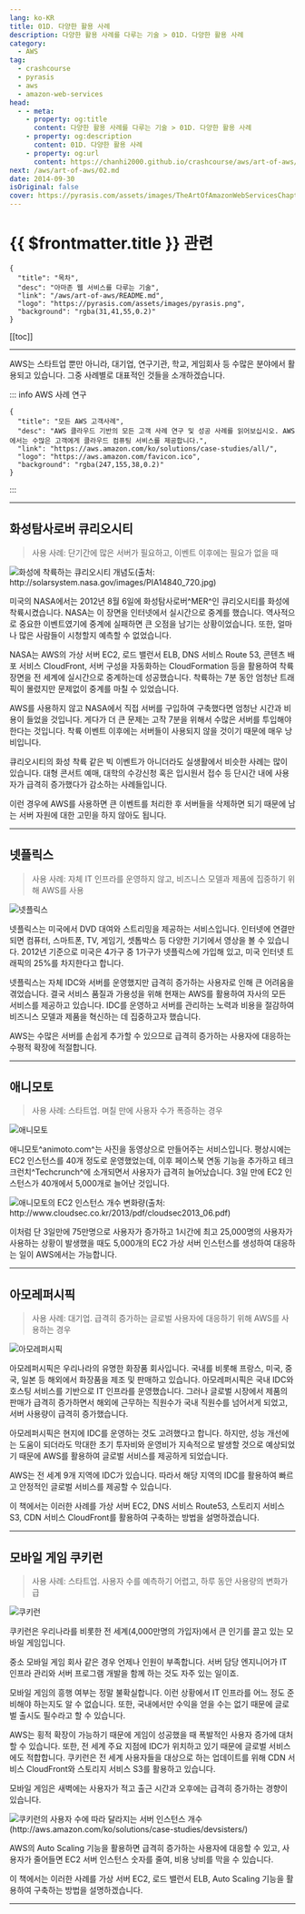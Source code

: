 ```yaml
---
lang: ko-KR
title: 01D. 다양한 활용 사례
description: 다양한 활용 사례를 다루는 기술 > 01D. 다양한 활용 사례
category:
  - AWS
tag: 
  - crashcourse
  - pyrasis
  - aws 
  - amazon-web-services
head:
  - - meta:
    - property: og:title
      content: 다양한 활용 사례를 다루는 기술 > 01D. 다양한 활용 사례
    - property: og:description
      content: 01D. 다양한 활용 사례
    - property: og:url
      content: https://chanhi2000.github.io/crashcourse/aws/art-of-aws/01D.html
next: /aws/art-of-aws/02.md
date: 2014-09-30
isOriginal: false
cover: https://pyrasis.com/assets/images/TheArtOfAmazonWebServicesChapter01/10.jpg
---
```


# {{ $frontmatter.title }} 관련

```component VPCard
{
  "title": "목차",
  "desc": "아마존 웹 서비스를 다루는 기술",
  "link": "/aws/art-of-aws/README.md",
  "logo": "https://pyrasis.com/assets/images/pyrasis.png",
  "background": "rgba(31,41,55,0.2)"
}
```

[[toc]]

---

<SiteInfo
  name="1. 왜 AWS인가 > 4. 다양한 활용 사례"
  desc="다양한 활용 사례를 다루는 기술"
  url="https://pyrasis.com/book/TheArtOfAmazonWebServices/Chapter01/04"
  logo="https://pyrasis.com/assets/images/pyrasis.png"
  preview="https://pyrasis.com/assets/images/TheArtOfAmazonWebServicesChapter01/10.jpg"/>

AWS는 스타트업 뿐만 아니라, 대기업, 연구기관, 학교, 게임회사 등 수많은 분야에서 활용되고 있습니다. 그중 사례별로 대표적인 것들을 소개하겠습니다.

::: info AWS 사례 연구

```component VPCard
{
  "title": "모든 AWS 고객사례",
  "desc": "AWS 클라우드 기반의 모든 고객 사례 연구 및 성공 사례를 읽어보십시오. AWS에서는 수많은 고객에게 클라우드 컴퓨팅 서비스를 제공합니다.",
  "link": "https://aws.amazon.com/ko/solutions/case-studies/all/",
  "logo": "https://aws.amazon.com/favicon.ico",
  "background": "rgba(247,155,38,0.2)"
}
```

:::

---

## 화성탐사로버 큐리오시티

> 사용 사례: 단기간에 많은 서버가 필요하고, 이벤트 이후에는 필요가 없을 때

![화성에 착륙하는 큐리오시티 개념도(출처: http://solarsystem.nasa.gov/images/PIA14840_720.jpg)](https://pyrasis.com/assets/images/TheArtOfAmazonWebServicesChapter01/10.jpg)

미국의 NASA에서는 2012년 8월 6일에 화성탐사로버^MER^인 큐리오시티를 화성에 착륙시켰습니다. NASA는 이 장면을 인터넷에서 실시간으로 중계를 했습니다. 역사적으로 중요한 이벤트였기에 중계에 실패하면 큰 오점을 남기는 상황이었습니다. 또한, 얼마나 많은 사람들이 시청할지 예측할 수 없었습니다.

NASA는 AWS의 가상 서버 EC2, 로드 밸런서 ELB, DNS 서비스 Route 53, 콘텐츠 배포 서비스 CloudFront, 서버 구성을 자동화하는 CloudFormation 등을 활용하여 착륙장면을 전 세계에 실시간으로 중계하는데 성공했습니다. 착륙하는 7분 동안 엄청난 트래픽이 몰렸지만 문제없이 중계를 마칠 수 있었습니다.

AWS를 사용하지 않고 NASA에서 직접 서버를 구입하여 구축했다면 엄청난 시간과 비용이 들었을 것입니다. 게다가 더 큰 문제는 고작 7분을 위해서 수많은 서버를 투입해야 한다는 것입니다. 착륙 이벤트 이후에는 서버들이 사용되지 않을 것이기 때문에 매우 낭비입니다.

큐리오시티의 화성 착륙 같은 빅 이벤트가 아니더라도 실생활에서 비슷한 사례는 많이 있습니다. 대형 콘서트 예매, 대학의 수강신청 혹은 입시원서 접수 등 단시간 내에 사용자가 급격히 증가했다가 감소하는 사례들입니다.

이런 경우에 AWS를 사용하면 큰 이벤트를 처리한 후 서버들을 삭제하면 되기 때문에 남는 서버 자원에 대한 고민을 하지 않아도 됩니다.

---

## 넷플릭스

> 사용 사례: 자체 IT 인프라를 운영하지 않고, 비즈니스 모델과 제품에 집중하기 위해 AWS를 사용

![넷플릭스](https://pyrasis.com/assets/images/TheArtOfAmazonWebServicesChapter01/11.png)

넷플릭스는 미국에서 DVD 대여와 스트리밍을 제공하는 서비스입니다. 인터넷에 연결만 되면 컴퓨터, 스마트폰, TV, 게임기, 셋톱박스 등 다양한 기기에서 영상을 볼 수 있습니다. 2012년 기준으로 미국은 4가구 중 1가구가 넷플릭스에 가입해 있고, 미국 인터넷 트래픽의 25%를 차지한다고 합니다.

넷플릭스는 자체 IDC와 서버를 운영했지만 급격히 증가하는 사용자로 인해 큰 어려움을 겪었습니다. 결국 서비스 품질과 가용성을 위해 현재는 AWS를 활용하여 자사의 모든 서비스를 제공하고 있습니다. IDC를 운영하고 서버를 관리하는 노력과 비용을 절감하여 비즈니스 모델과 제품을 혁신하는 데 집중하고자 했습니다.

AWS는 수많은 서버를 손쉽게 추가할 수 있으므로 급격히 증가하는 사용자에 대응하는 수평적 확장에 적절합니다.

---

## 애니모토

> 사용 사례: 스타트업. 며칠 만에 사용자 수가 폭증하는 경우

![애니모토](https://pyrasis.com/assets/images/TheArtOfAmazonWebServicesChapter01/12.png)

애니모토^animoto.com^는 사진을 동영상으로 만들어주는 서비스입니다. 평상시에는 EC2 인스턴스를 40개 정도로 운영했었는데, 이후 페이스북 연동 기능을 추가하고 테크크런치^Techcrunch^에 소개되면서 사용자가 급격히 늘어났습니다. 3일 만에 EC2 인스턴스가 40개에서 5,000개로 늘어난 것입니다.

![애니모토의 EC2 인스턴스 개수 변화량(출처: http://www.cloudsec.co.kr/2013/pdf/cloudsec2013_06.pdf)](https://pyrasis.com/assets/images/TheArtOfAmazonWebServicesChapter01/13.png)

이처럼 단 3일만에 75만명으로 사용자가 증가하고 1시간에 최고 25,000명의 사용자가 사용하는 상황이 발생했을 때도 5,000개의 EC2 가상 서버 인스턴스를 생성하여 대응하는 일이 AWS에서는 가능합니다.

---

## 아모레퍼시픽

> 사용 사례: 대기업. 급격히 증가하는 글로벌 사용자에 대응하기 위해 AWS를 사용하는 경우

![아모레퍼시픽](https://pyrasis.com/assets/images/TheArtOfAmazonWebServicesChapter01/14.jpg)

아모레퍼시픽은 우리나라의 유명한 화장품 회사입니다. 국내를 비롯해 프랑스, 미국, 중국, 일본 등 해외에서 화장품을 제조 및 판매하고 있습니다. 아모레퍼시픽은 국내 IDC와 호스팅 서비스를 기반으로 IT 인프라를 운영했습니다. 그러나 글로벌 시장에서 제품의 판매가 급격히 증가하면서 해외에 근무하는 직원수가 국내 직원수를 넘어서게 되었고, 서버 사용량이 급격히 증가했습니다.

아모레퍼시픽은 현지에 IDC를 운영하는 것도 고려했다고 합니다. 하지만, 성능 개선에는 도움이 되더라도 막대한 초기 투자비와 운영비가 지속적으로 발생할 것으로 예상되었기 때문에 AWS를 활용하여 글로벌 서비스를 제공하게 되었습니다.

AWS는 전 세계 9개 지역에 IDC가 있습니다. 따라서 해당 지역의 IDC를 활용하여 빠르고 안정적인 글로벌 서비스를 제공할 수 있습니다.

이 책에서는 이러한 사례를 가상 서버 EC2, DNS 서비스 Route53, 스토리지 서비스 S3, CDN 서비스 CloudFront를 활용하여 구축하는 방법을 설명하겠습니다.

---

## 모바일 게임 쿠키런

> 사용 사례: 스타트업. 사용자 수를 예측하기 어렵고, 하루 동안 사용량의 변화가 급

![쿠키런](https://pyrasis.com/assets/images/TheArtOfAmazonWebServicesChapter01/15.png)

쿠키런은 우리나라를 비롯한 전 세계(4,000만명의 가입자)에서 큰 인기를 끌고 있는 모바일 게임입니다.

중소 모바일 게임 회사 같은 경우 언제나 인원이 부족합니다. 서버 담당 엔지니어가 IT 인프라 관리와 서버 프로그램 개발을 함께 하는 것도 자주 있는 일이죠.

모바일 게임의 흥행 여부는 정말 불확실합니다. 이런 상황에서 IT 인프라를 어느 정도 준비해야 하는지도 알 수 없습니다. 또한, 국내에서만 수익을 얻을 수는 없기 때문에 글로벌 출시도 필수라고 할 수 있습니다.

AWS는 횡적 확장이 가능하기 때문에 게임이 성공했을 때 폭발적인 사용자 증가에 대처할 수 있습니다. 또한, 전 세계 주요 지점에 IDC가 위치하고 있기 때문에 글로벌 서비스에도 적합합니다. 쿠키런은 전 세계 사용자들을 대상으로 하는 업데이트를 위해 CDN 서비스 CloudFront와 스토리지 서비스 S3를 활용하고 있습니다.

모바일 게임은 새벽에는 사용자가 적고 출근 시간과 오후에는 급격히 증가하는 경향이 있습니다.

![쿠키런의 사용자 수에 따라 달라지는 서버 인스턴스 개수(http://aws.amazon.com/ko/solutions/case-studies/devsisters/)](https://pyrasis.com/assets/images/TheArtOfAmazonWebServicesChapter01/16.png)

AWS의 Auto Scaling 기능을 활용하면 급격히 증가하는 사용자에 대응할 수 있고, 사용자가 줄어들면 EC2 서버 인스턴스 숫자를 줄여, 비용 낭비를 막을 수 있습니다.

이 책에서는 이러한 사례를 가상 서버 EC2, 로드 밸런서 ELB, Auto Scaling 기능을 활용하여 구축하는 방법을 설명하겠습니다.

---

<TagLinks />